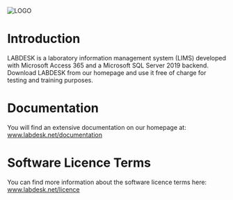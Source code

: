 ![LOGO](https://user-images.githubusercontent.com/77008074/184290548-9cb25ba9-2258-45af-b652-4021f32c114a.png)


# Introduction
LABDESK is a laboratory information management system (LIMS) developed with Microsoft Access 365 and a Microsoft SQL Server 2019 backend. Download LABDESK from our homepage and use it free of charge for testing and training purposes.

# Documentation
You will find an extensive documentation on our homepage at: www.labdesk.net/documentation

# Software Licence Terms
You can find more information about the software licence terms here: www.labdesk.net/licence
